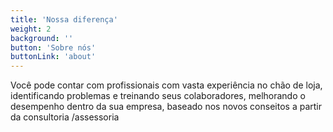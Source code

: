 ```yaml
---
title: 'Nossa diferença'
weight: 2
background: ''
button: 'Sobre nós'
buttonLink: 'about'
---
```


Você pode contar com  profissionais com vasta experiência  no chão de loja, identificando problemas
e treinando seus colaboradores, melhorando o desempenho  dentro da  sua empresa,
baseado nos novos conseitos a partir da consultoria /assessoria
